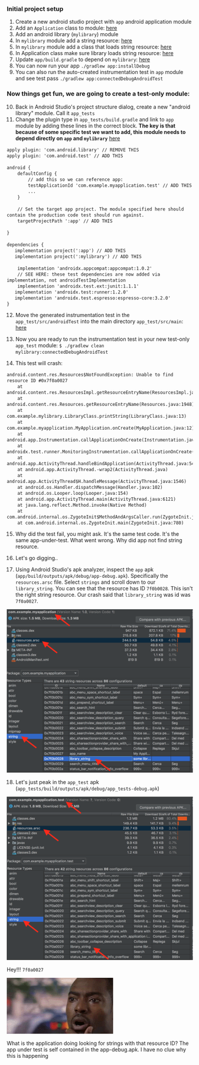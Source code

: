 ### Initial project setup

1. Create a new android studio project with `app` android application module
2. Add an `Application` class to module: [here](https://github.com/tir38/android-test-only-module-failure/blob/master/app/src/main/java/com/example/myapplication/MyApplication.java)
3. Add an android library (`mylibrary`) module
4. In `mylibrary` module add a string resource: [here](https://github.com/tir38/android-test-only-module-failure/blob/master/mylibrary/src/main/res/values/strings.xml#L2)
5. In `mylibrary` module add a class that loads string resource: [here](https://github.com/tir38/android-test-only-module-failure/blob/master/mylibrary/src/main/java/com/example/mylibrary/LibraryClass.java)
6. In Application class make sure library loads string resource: [here](https://github.com/tir38/android-test-only-module-failure/blob/master/app/src/main/java/com/example/myapplication/MyApplication.java#L12)
7. Update `app/build.gradle` to depend on `mylibrary`: [here](https://github.com/tir38/android-test-only-module-failure/blob/master/app/build.gradle#L23)
8. You can now run your app `./gradlew app:installDebug`
9. You can also run the auto-created instrumentation test in `app` module and see test pass `./gradlew app:connectedDebugAndroidTest`

### Now things get fun, we are going to create a test-only module:
10. Back in Android Studio's project structure dialog, create a new "android library" module. Call it `app_tests`
11. Change the plugin type in `app_tests/build.gradle` and link to `app` module by adding these lines in the correct block. **The key is that because of some specific test we want to add, this module needs to depend directly on `app` and `mylibrary`** [here](https://github.com/tir38/android-test-only-module-failure/blob/master/app_tests/build.gradle)

```
apply plugin: 'com.android.library' // REMOVE THIS
apply plugin: 'com.android.test' // ADD THIS

android {
    defaultConfig {
        // add this so we can reference app:
        testApplicationId 'com.example.myapplication.test' // ADD THIS
        ...
    }

    // Set the target app project. The module specified here should contain the production code test should run against.
    targetProjectPath ':app' // ADD THIS

}

dependencies {
   implementation project(':app') // ADD THIS
   implementation project(':mylibrary') // ADD THIS
   
	implementation 'androidx.appcompat:appcompat:1.0.2'
	// SEE HERE: these test dependencies are now added via implementation, not androidTestImplementation
	implementation 'androidx.test.ext:junit:1.1.1'
   implementation 'androidx.test:runner:1.2.0'
   implementation 'androidx.test.espresso:espresso-core:3.2.0'
}
```
12. Move the generated instrumentation test in the `app_test/src/androidTest` into the main directory `app_test/src/main`: [here](https://github.com/tir38/android-test-only-module-failure/blob/master/app_tests/src/main/java/com/example/app_tests/ExampleInstrumentedTest.java)

13. Now you are ready to run the instrumentation test in your new test-only `app_test` module:
`$ ./gradlew clean mylibrary:connectedDebugAndroidTest`

14. This test will crash:

```
android.content.res.Resources$NotFoundException: Unable to find resource ID #0x7f0a0027
    at android.content.res.ResourcesImpl.getResourceEntryName(ResourcesImpl.java:252)
    at android.content.res.Resources.getResourceEntryName(Resources.java:1948)
    at com.example.mylibrary.LibraryClass.printString(LibraryClass.java:13)
    at com.example.myapplication.MyApplication.onCreate(MyApplication.java:12)
    at android.app.Instrumentation.callApplicationOnCreate(Instrumentation.java:1024)
    at androidx.test.runner.MonitoringInstrumentation.callApplicationOnCreate(MonitoringInstrumentation.java:419)
    at android.app.ActivityThread.handleBindApplication(ActivityThread.java:5405)
    at android.app.ActivityThread.-wrap2(ActivityThread.java)
    at android.app.ActivityThread$H.handleMessage(ActivityThread.java:1546)
    at android.os.Handler.dispatchMessage(Handler.java:102)
    at android.os.Looper.loop(Looper.java:154)
    at android.app.ActivityThread.main(ActivityThread.java:6121)
    at java.lang.reflect.Method.invoke(Native Method)
    at com.android.internal.os.ZygoteInit$MethodAndArgsCaller.run(ZygoteInit.java:890)
    at com.android.internal.os.ZygoteInit.main(ZygoteInit.java:780)
```

15. Why did the test fail, you might ask. It's the same test code. It's the same app-under-test. What went wrong. Why did app not find string resource.

16. Let's go digging..

17. Using Android Studio's apk analyzer, inspect the `app` apk (`app/build/outputs/apk/debug/app-debug.apk`). Specifically the `resources.arsc` file. Select `strings` and scroll down to our `library_string`. You can see that the resource has ID `7f0b0028`. This isn't the right string resource. Our crash said that `library_string` was id was `7f0a0027`.

![1](image1.png)

18. Let's just peak in the `app_test` apk (`app_tests/build/outputs/apk/debug/app_tests-debug.apk`)

![2](image2.png)

Hey!!! `7f0a0027`

![3](image3.gif)

What is the application doing looking for strings with that resource ID? The app under test is self contained in the app-debug.apk. I have no clue why this is happening
